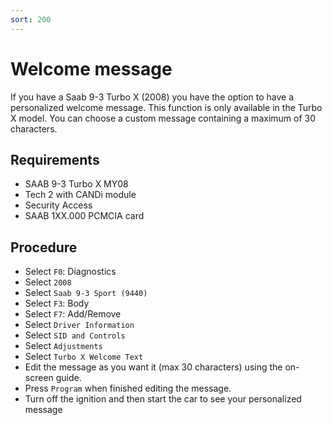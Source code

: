 ```yaml
---
sort: 200
---
```


# Welcome message

If you have a Saab 9-3 Turbo X (2008) you have the option to have a personalized welcome message. This function is only available in the Turbo X model. You can choose a custom message containing a maximum of 30 characters.

## Requirements

* SAAB 9-3 Turbo X MY08
* Tech 2 with CANDi module
* Security Access
* SAAB 1XX.000 PCMCIA card

## Procedure

* Select `F0`: Diagnostics
* Select `2008`
* Select `Saab 9-3 Sport (9440)`
* Select `F3`: Body
* Select `F7`: Add/Remove
* Select `Driver Information`
* Select `SID and Controls`
* Select `Adjustments`
* Select `Turbo X Welcome Text`
* Edit the message as you want it (max 30 characters) using the on-screen guide.
* Press `Program` when finished editing the message.
* Turn off the ignition and then start the car to see your personalized message
